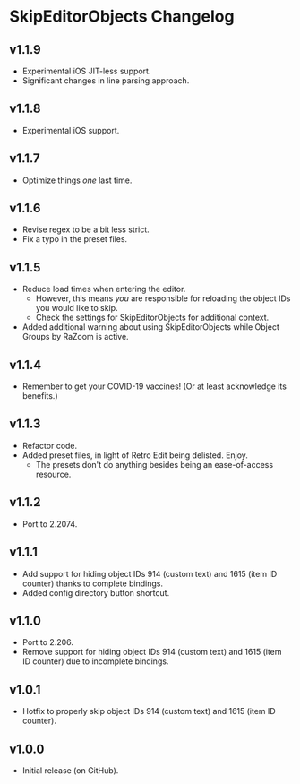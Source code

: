 # SkipEditorObjects Changelog
## v1.1.9
- Experimental iOS JIT-less support.
- Significant changes in line parsing approach.
## v1.1.8
- Experimental iOS support.
## v1.1.7
- Optimize things *one* last time.
## v1.1.6
- Revise regex to be a bit less strict.
- Fix a typo in the preset files.
## v1.1.5
- Reduce load times when entering the editor.
  - However, this means *you* are responsible for reloading the object IDs you would like to skip.
  - Check the settings for SkipEditorObjects for additional context.
- Added additional warning about using SkipEditorObjects while Object Groups by RaZoom is active.
## v1.1.4
- Remember to get your COVID-19 vaccines! (Or at least acknowledge its benefits.)
## v1.1.3
- Refactor code.
- Added preset files, in light of Retro Edit being delisted. Enjoy.
  - The presets don't do anything besides being an ease-of-access resource.
## v1.1.2
- Port to 2.2074.
## v1.1.1
- Add support for hiding object IDs 914 (custom text) and 1615 (item ID counter) thanks to complete bindings.
- Added config directory button shortcut.
## v1.1.0
- Port to 2.206.
- Remove support for hiding object IDs 914 (custom text) and 1615 (item ID counter) due to incomplete bindings.
## v1.0.1
- Hotfix to properly skip object IDs 914 (custom text) and 1615 (item ID counter).
## v1.0.0
- Initial release (on GitHub).

